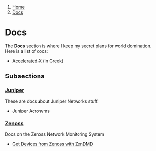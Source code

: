 <!-- -
Title: Docs
Description: Marios Zindilis's Docs 
First Published: 2014-06-30
- -->

<ol class="breadcrumb" itemprop="breadcrumb">
	<li><a href="/">Home</a></li>
	<li><a href="/docs/">Docs</a></li>
</ol>

Docs
====

The **Docs** section is where I keep my secret plans for world domination. Here 
is a list of docs:

*   [Accelerated-X](/docs/accelerated-x.el.html) (in Greek)

Subsections
-----------

### [Juniper](/docs/juniper/)
These are docs about Juniper Networks stuff.

*   [Juniper Acronyms](/docs/juniper/juniper-acronyms.html)

### [Zenoss](/docs/zenoss/)
Docs on the Zenoss Network Monitoring System

*   [Get Devices from Zenoss with ZenDMD](/docs/zenoss/zendmd-get-devices.html)
